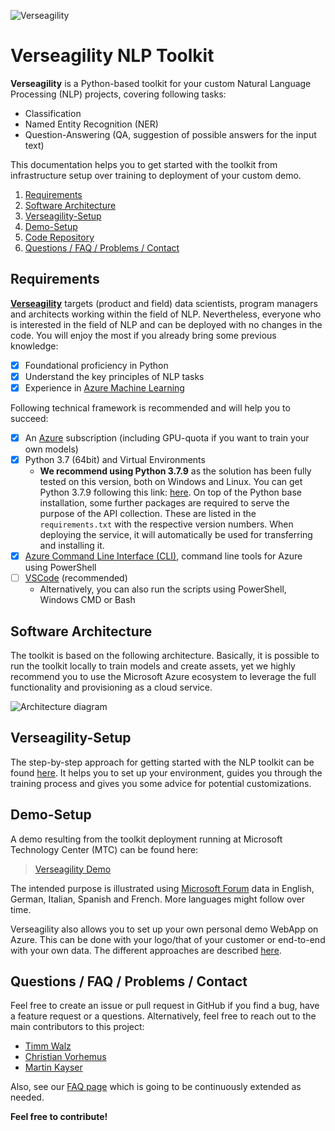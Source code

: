 ![Verseagility](./.attachments/verseagility.png)

# Verseagility NLP Toolkit

**Verseagility** is a Python-based toolkit for your custom Natural Language Processing (NLP) projects, covering following tasks:
- Classification
- Named Entity Recognition (NER)
- Question-Answering (QA, suggestion of possible answers for the input text)

This documentation helps you to get started with the toolkit from infrastructure setup over training to deployment of your custom demo.

1. [Requirements](#requirements)
1. [Software Architecture](#software-architecture)
1. [Verseagility-Setup](#verseagility-setup)
1. [Demo-Setup](#demo-setup)
1. [Code Repository](#code-repository)
1. [Questions / FAQ / Problems / Contact](#questions%20-%20/%20-%20faq%20-%20/%20-%20problems%20-%20/%20-%20contact)

## Requirements
[**Verseagility**](https://github.com/microsoft/verseagility) targets (product and field) data scientists, program managers and architects working within the field of NLP. Nevertheless, everyone who is interested in the field of NLP and can be deployed with no changes in the code. You will enjoy the most if you already bring some previous knowledge:
* [x] Foundational proficiency in Python
* [x] Understand the key principles of NLP tasks
* [x] Experience in [Azure Machine Learning](https://azure.microsoft.com/en-us/services/machine-learning/#product-overview)

Following technical framework is recommended and will help you to succeed:
* [x] An [Azure](https://portal.azure.com) subscription (including GPU-quota if you want to train your own models)
* [x] Python 3.7 (64bit) and Virtual Environments
  - **We recommend using Python 3.7.9** as the solution has been fully tested on this version, both on Windows and Linux. You can get Python 3.7.9 following this link: [here](https://www.python.org/downloads/release/python-379/). On top of the Python base installation, some further packages are required to serve the purpose of the API collection. These are listed in the `requirements.txt` with the respective version numbers. When deploying the service, it will automatically be used for transferring and installing it.
* [x] [Azure Command Line Interface (CLI)](https://docs.microsoft.com/de-de/cli/azure/install-azure-cli), command line tools for Azure using PowerShell
* [ ] [VSCode](https://code.visualstudio.com/docs/?dv=win) (recommended)
  - Alternatively, you can also run the scripts using PowerShell, Windows CMD or Bash

## Software Architecture
The toolkit is based on the following architecture. Basically, it is possible to run the toolkit locally to train models and create assets, yet we highly recommend you to use the Microsoft Azure ecosystem to leverage the full functionality and provisioning as a cloud service.

![Architecture diagram](./.attachments/architecture-verseagility-v1-2.PNG)

## Verseagility-Setup
The step-by-step approach for getting started with the NLP toolkit can be found [here](setup/). It helps you to set up your environment, guides you through the training process and gives you some advice for potential customizations.

## Demo-Setup
A demo resulting from the toolkit deployment running at Microsoft Technology Center (MTC) can be found here:
> [Verseagility Demo](https://verseagility.azurewebsites.net)

The intended purpose is illustrated using [Microsoft Forum](https://answers.microsoft.com) data in English, German, Italian, Spanish and French. More languages might follow over time.

Verseagility also allows you to set up your own personal demo WebApp on Azure. This can be done with your logo/that of your customer or end-to-end with your own data. The different approaches are described [here](demo-environment/README.md).

## Questions / FAQ / Problems / Contact
Feel free to create an issue or pull request in GitHub if you find a bug, have a feature request or a questions.
Alternatively, feel free to reach out to the main contributors to this project:
- [Timm Walz](mailto:timm.walz@microsoft.com)
- [Christian Vorhemus](mailto:christian.vorhemus@microsoft.com)
- [Martin Kayser](https://www.linkedin.com/in/mkayser/)

Also, see our [FAQ page](FAQ.md) which is going to be continuously extended as needed.

**Feel free to contribute!**